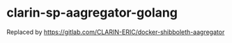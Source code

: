 # clarin-sp-aagregator-golang

Replaced by https://gitlab.com/CLARIN-ERIC/docker-shibboleth-aagregator